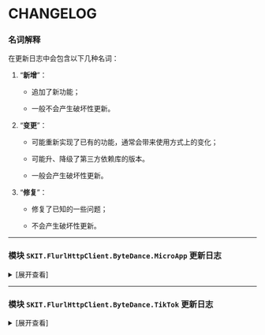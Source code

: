 ﻿# CHANGELOG

### 名词解释

在更新日志中会包含以下几种名词：

1.  “**新增**”：

    -   追加了新功能；

    -   一般不会产生破坏性更新。

2.  “**变更**”：

    -   可能重新实现了已有的功能，通常会带来使用方式上的变化；

    -   可能升、降级了第三方依赖库的版本。

    -   一般会产生破坏性更新。

3.  “**修复**”：

    -   修复了已知的一些问题；

    -   不会产生破坏性更新。

---

### 模块 `SKIT.FlurlHttpClient.ByteDance.MicroApp` 更新日志

<details>

<summary>[展开查看]</summary>

-   Release 1.1.0

    -   **新增**：新增小程序任务后台任务上传接口

    -   **新增**：新增课程库资质管理相关接口。

    -   **新增**：新增 v2 版授权登录接口。

    -   **新增**：随官方更新担保支付相关接口模型。

    -   **变更**：更新公共组件。

    -   **变更**：统一接口响应模型中关于错误代码的字段。

-   Release 1.0.0

    -   首次发布。

</details>

---

### 模块 `SKIT.FlurlHttpClient.ByteDance.TikTok` 更新日志

<details>

<summary>[展开查看]</summary>

-   Release 1.0.0

    -   首次发布。

</details>